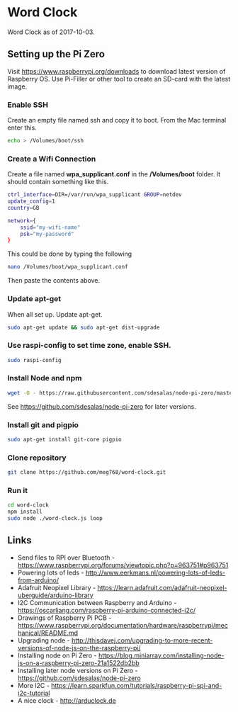 # Word Clock

Word Clock as of 2017-10-03.

## Setting up the Pi Zero

Visit https://www.raspberrypi.org/downloads to download latest version of Raspberry OS.
Use Pi-Filler or other tool to create an SD-card with the latest image.

### Enable SSH

Create an empty file named ssh and copy it to boot. From the Mac terminal
enter this.

````bash
echo > /Volumes/boot/ssh
````

### Create a Wifi Connection

Create a file named **wpa_supplicant.conf** in the **/Volumes/boot** folder.
It should contain something like this.

````bash
ctrl_interface=DIR=/var/run/wpa_supplicant GROUP=netdev
update_config=1
country=GB

network={
    ssid="my-wifi-name"
    psk="my-password"
}
````

This could be done by typing the following

````bash
nano /Volumes/boot/wpa_supplicant.conf
````

Then paste the contents above.

### Update apt-get

When all set up. Update apt-get.

````bash
sudo apt-get update && sudo apt-get dist-upgrade
````

### Use raspi-config to set time zone, enable SSH.

````bash
sudo raspi-config
````

### Install Node and npm

````bash
wget -O - https://raw.githubusercontent.com/sdesalas/node-pi-zero/master/install-node-v6.9.1.sh | bash
````

See https://github.com/sdesalas/node-pi-zero for later versions.

### Install git and pigpio

````bash
sudo apt-get install git-core pigpio
````

### Clone repository

````bash
git clone https://github.com/meg768/word-clock.git
````

### Run it

````bash
cd word-clock
npm install
sudo node ./word-clock.js loop
````



## Links
- Send files to RPI over Bluetooth - https://www.raspberrypi.org/forums/viewtopic.php?p=963751#p963751
- Powering lots of leds - http://www.eerkmans.nl/powering-lots-of-leds-from-arduino/
- Adafruit Neopixel Library - https://learn.adafruit.com/adafruit-neopixel-uberguide/arduino-library
- I2C Communication between Raspberry and Arduino - https://oscarliang.com/raspberry-pi-arduino-connected-i2c/
- Drawings of Raspberry Pi PCB - https://www.raspberrypi.org/documentation/hardware/raspberrypi/mechanical/README.md
- Upgrading node - http://thisdavej.com/upgrading-to-more-recent-versions-of-node-js-on-the-raspberry-pi/
- Installing node on Pi Zero - https://blog.miniarray.com/installing-node-js-on-a-raspberry-pi-zero-21a1522db2bb
- Installing later node versions on Pi Zero - https://github.com/sdesalas/node-pi-zero
- More I2C - https://learn.sparkfun.com/tutorials/raspberry-pi-spi-and-i2c-tutorial
- A nice clock - http://arduclock.de
